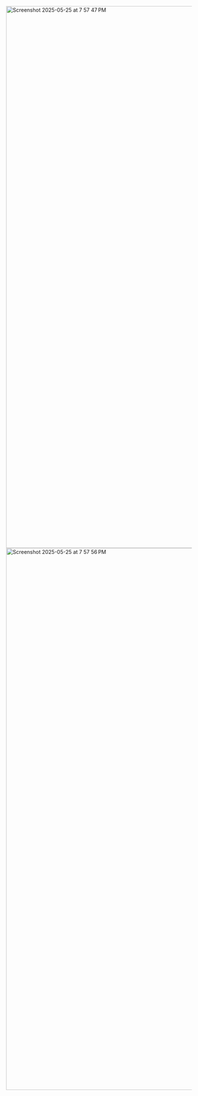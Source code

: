 
<img width="1470" alt="Screenshot 2025-05-25 at 7 57 47 PM" src="https://github.com/user-attachments/assets/0a672aa1-8555-4d5d-9b62-5344af2d02f5" />
<img width="1470" alt="Screenshot 2025-05-25 at 7 57 56 PM" src="https://github.com/user-attachments/assets/04467feb-a436-47ad-9c14-ef008626d41a" />
